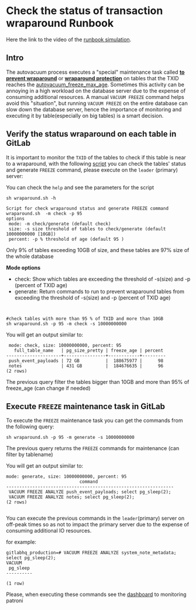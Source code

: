 # Check the status of transaction wraparound Runbook

Here the link to the video of the [runbook simulation](https://youtu.be/lR-yjLbRrmk).

## Intro
The autovacuum process executes a "special" maintenance task called **[to prevent wraparound](https://www.postgresql.org/docs/11/routine-vacuuming.html#VACUUM-FOR-WRAPAROUND)** or **[wraparound protection](https://www.postgresql.org/docs/11/routine-vacuuming.html#VACUUM-FOR-WRAPAROUND)** on tables that the TXID reaches the [autovacuum_freeze_max_age](https://postgresqlco.nf/en/doc/param/autovacuum_freeze_max_age/). Sometimes this activity can be annoying in a high workload on the database server due to the expense of consuming additional resources. A manual `VACUUM FREEZE` command helps avoid this "situation", but running `VACUUM FREEZE` on the entire database can slow down the database server, hence the importance of monitoring and executing it by table(especially on big tables) is a smart decision.


## Verify the status wraparound on each table in GitLab

It is important to monitor the `TXID` of the tables to check if this table is near to a wraparound, with the following [script](scripts/wraparound.sh) you can check the tables' status and generate `FREEZE` command, please execute on the `leader` (primary) server:

You can check the `help` and see the parameters for the script

```       
sh wraparound.sh -h

Script for check wraparound status and generate FREEZE command 
wraparound.sh  -m check -p 95
options
 mode: -m check/generate (default check)
 size: -s size threshold of tables to check/generate (default 10000000000 [10GB])
 percent: -p % threshold of age (default 95 )

```

Only 9% of tables exceeding 10GB of size, and these tables are 97% size of the whole database  

**Mode options**
* check: Show which tables are exceeding the threshold of -s(size) and -p (percent of TXID age)
* generate: Return commands to run to prevent wraparound tables from exceeding   the threshold of -s(size) and -p (percent of TXID age)
 
```


#check tables with more than 95 % of TXID and more than 10GB
sh wraparound.sh -p 95 -m check -s 10000000000
```

You will get an output similar to:
```
 mode: check, size: 10000000000, percent: 95
   full_table_name   | pg_size_pretty | freeze_age | percent 
---------------------+----------------+------------+---------
 push_event_payloads | 72 GB          |  188675977 |      98
 notes               | 431 GB         |  184676635 |      96
(2 rows)

```

The previous query filter the tables bigger than 10GB and more than 95% of freeze_age (can change if needed)

## Execute `FREEZE` maintenance task in  GitLab
To execute the `FREEZE` maintenance task you can get the commands from the following query:

```
sh wraparound.sh -p 95 -m generate -s 10000000000
```

The previous query returns the `FREEZE` commands for maintenance (can filter by tablename)

You will get an output similar to:
```        
mode: generate, size: 10000000000, percent: 95
                            command                             
----------------------------------------------------------------
 VACUUM FREEZE ANALYZE push_event_payloads; select pg_sleep(2);
 VACUUM FREEZE ANALYZE notes; select pg_sleep(2);
(2 rows)


```

You can execute the previous commands in the `leader`(primary) server  on off-peak times so as not to impact the primary server due to the expense of consuming additional IO resources.

for example:
```
gitlabhq_production=# VACUUM FREEZE ANALYZE system_note_metadata; select pg_sleep(2);
VACUUM
 pg_sleep 
----------
 
(1 row)

```


Please, when executing these commands see the [dashboard](https://dashboards.gitlab.net/d/patroni-main/patroni-overview?orgId=1) to monitoring patroni
